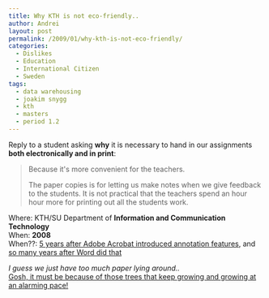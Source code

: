 ```yaml
---
title: Why KTH is not eco-friendly..
author: Andrei
layout: post
permalink: /2009/01/why-kth-is-not-eco-friendly/
categories:
  - Dislikes
  - Education
  - International Citizen
  - Sweden
tags:
  - data warehousing
  - joakim snygg
  - kth
  - masters
  - period 1.2
---
```

Reply to a student asking **why** it is necessary to hand in our assignments **both electronically and in print**:

> Because it's more convenient for the teachers.
> 
> The paper copies is for letting us make notes when we give feedback to the students. It is not practical that the teachers spend an hour hour more for printing out all the students work.

Where: KTH/SU Department of **Information and Communication Technology**  
When: **2008**  
When??: [5 years after Adobe Acrobat introduced annotation features][1], and [so many years after Word did that][2]

*I guess we just have too much paper lying around..*  
[Gosh, it must be because of those trees that keep growing and growing at an alarming pace!][3]

 [1]: http://en.wikipedia.org/wiki/Acrobat_Pro
 [2]: http://en.wikipedia.org/wiki/Microsoft_word
 [3]: http://www.greenfacts.org/en/forests/